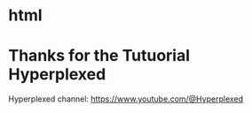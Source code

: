 # html
# Thanks for the Tutuorial Hyperplexed
Hyperplexed channel: https://www.youtube.com/@Hyperplexed
